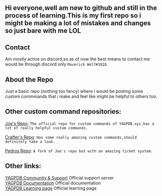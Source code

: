 **Hi everyone,well am new to github and still in the process of learning.This is my first repo so i might be making a lot of mistakes and changes so just bare with me LOL**
---
## Contact
Am mostly active on discord,so as of now the best means to contact me would be through discord only `Maverick Wolf#1010`.

## About the Repo 
Just a basic repo (nothing too fancy) where i would be posting some custom commmands that i make and feel like might be helpful to others too.

## Other custom command repositories:
[Joe's Repo](https://github.com/yagpdb-cc/yagpdb-cc): `The official repo for custom commands of YAGPDB.xyz,has a lot of really helpful custom commands.`

[Crafter's Repo](https://github.com/TheHDCrafter/yagpdb-cc): `Has some really amazing custom commands,should definitely take a look.`

[Pedros Repo](https://github.com/Pedro-Pessoa/yagpdb-cc/tree/Tickets/tickets): `A fork of Joe's repo but with an amazing ticket system.`

## Other links:
[YAGPDB Community & Support](https://discord.gg/4uY54rw) Official support server  
[YAGPDB Documentation](https://docs.yagpdb.xyz/reference/templates) Official documentation  
[YAGPDB Learning page](https://learn.yagpdb.xyz/) Official learning page

